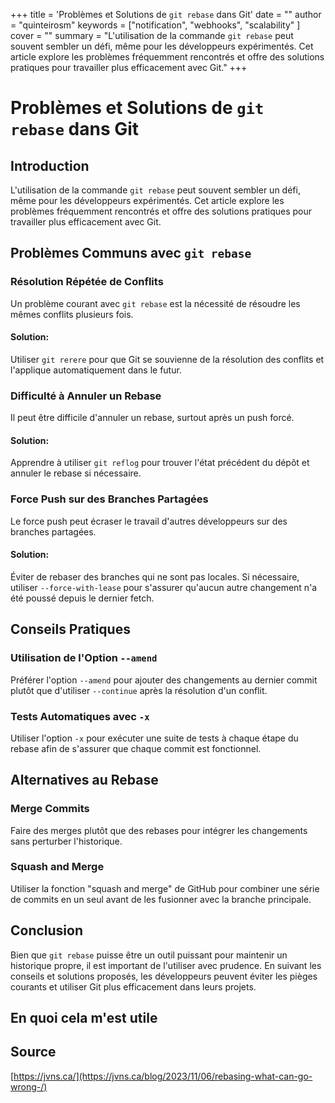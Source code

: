 +++
title = 'Problèmes et Solutions de `git rebase` dans Git'
date = ""
author = "quinteirosm"
keywords = ["notification", "webhooks", "scalability" ]
cover = ""
summary = "L'utilisation de la commande `git rebase` peut souvent sembler un défi, même pour les développeurs expérimentés. Cet article explore les problèmes fréquemment rencontrés et offre des solutions pratiques pour travailler plus efficacement avec Git."
+++

# Problèmes et Solutions de `git rebase` dans Git

## Introduction

L'utilisation de la commande `git rebase` peut souvent sembler un défi, même pour les développeurs expérimentés. Cet article explore les problèmes fréquemment rencontrés et offre des solutions pratiques pour travailler plus efficacement avec Git.

## Problèmes Communs avec `git rebase`

### Résolution Répétée de Conflits

Un problème courant avec `git rebase` est la nécessité de résoudre les mêmes conflits plusieurs fois.

#### Solution:

Utiliser `git rerere` pour que Git se souvienne de la résolution des conflits et l'applique automatiquement dans le futur.

### Difficulté à Annuler un Rebase

Il peut être difficile d'annuler un rebase, surtout après un push forcé.

#### Solution:

Apprendre à utiliser `git reflog` pour trouver l'état précédent du dépôt et annuler le rebase si nécessaire.

### Force Push sur des Branches Partagées

Le force push peut écraser le travail d'autres développeurs sur des branches partagées.

#### Solution:

Éviter de rebaser des branches qui ne sont pas locales. Si nécessaire, utiliser `--force-with-lease` pour s'assurer qu'aucun autre changement n'a été poussé depuis le dernier fetch.

## Conseils Pratiques

### Utilisation de l'Option `--amend`

Préférer l'option `--amend` pour ajouter des changements au dernier commit plutôt que d'utiliser `--continue` après la résolution d'un conflit.

### Tests Automatiques avec `-x`

Utiliser l'option `-x` pour exécuter une suite de tests à chaque étape du rebase afin de s'assurer que chaque commit est fonctionnel.

## Alternatives au Rebase

### Merge Commits

Faire des merges plutôt que des rebases pour intégrer les changements sans perturber l'historique.

### Squash and Merge

Utiliser la fonction "squash and merge" de GitHub pour combiner une série de commits en un seul avant de les fusionner avec la branche principale.

## Conclusion

Bien que `git rebase` puisse être un outil puissant pour maintenir un historique propre, il est important de l'utiliser avec prudence. En suivant les conseils et solutions proposés, les développeurs peuvent éviter les pièges courants et utiliser Git plus efficacement dans leurs projets.

## En quoi cela m'est utile

## Source

[https://jvns.ca/](https://jvns.ca/blog/2023/11/06/rebasing-what-can-go-wrong-/)

